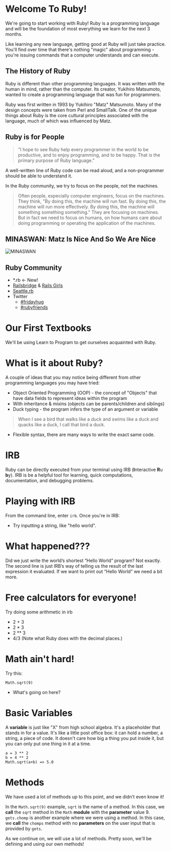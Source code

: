 # Welcome To Ruby!

We're going to start working with Ruby! Ruby is a programming language and will be the foundation of most everything we learn for the next 3 months.

Like learning any new language, getting good at Ruby will just take practice. You'll find over time that there's nothing "magic" about programming - you're issuing commands that a computer understands and can execute.

## The History of Ruby

Ruby is different than other programming languages. It was written with the human in mind, rather than the computer. Its creator, Yukihiro Matsumoto, wanted to create a programming language that was fun for programmers.

Ruby was first written in 1993 by Yukihiro "Matz" Matsumoto. Many of the design concepts were taken from Perl and SmallTalk. One of the unique things about Ruby is the core cultural principles associated with the language, much of which was influenced by Matz.

## Ruby is for People

> "I hope to see Ruby help every programmer in the world to be productive, and to enjoy programming, and to be happy. That is the primary purpose of Ruby language."

A well-written line of Ruby code can be read aloud, and a non-programmer should be able to understand it.

In the Ruby community, we try to focus on the people, not the machines.

> Often people, especially computer engineers, focus on the machines. They think, "By doing this, the machine will run fast. By doing this, the machine will run more effectively. By doing this, the machine will something something something." They are focusing on machines. But in fact we need to focus on humans, on how humans care about doing programming or operating the application of the machines.

## MINASWAN: Matz Is Nice And So We Are Nice

![MINASWAN](https://pbs.twimg.com/media/B2575XuCIAE4BNB.jpg)

## Ruby Community

+ *.rb <- New!
+ [Railsbridge](http://www.railsbridge.org/) & [Rails Girls](http://railsgirls.com/)
+ [Seattle.rb](http://www.seattlerb.org/)
+ Twitter
  + [\#fridayhug](https://twitter.com/hashtag/fridayhug)
  + [\#rubyfriends](https://twitter.com/hashtag/rubyfriends)


Our First Textbooks
===================
We'll be using Learn to Program to get ourselves acquainted with Ruby.


What is it about Ruby?
==============
A couple of ideas that you may notice being different from other programming languages you may have tried:

- Object Oriented Programming (OOP) - the concept of "Objects" that have data fields to represent ideas within the program
- With inheritance & mixins (objects can be parents/children and siblings)
- Duck typing - the program infers the type of an argument or variable

> When I see a bird that walks like a duck and swims like a duck and quacks like a duck, I call that bird a duck.

- Flexible syntax, there are many ways to write the exact same code.


IRB
===

Ruby can be directly executed from your terminal using IRB (**I**nteractive **R**u **b**y). IRB is be a helpful tool for learning, quick computations, documentation, and debugging problems.


Playing with IRB
================

From the command line, enter `irb`. Once you're in IRB:

* Try inputting a string, like "hello world".

What happened???
================

Did we just write the world’s shortest “Hello World” program? Not exactly. The second line is just IRB’s way of telling us the result of the last expression it evaluated. If we want to print out “Hello World” we need a bit more.

Free calculators for everyone!
==============================

Try doing some arithmetic in irb
* 2 + 3
* 2 * 3
* 2 ** 3
* 4/3 (Note what Ruby does with the decimal places.)

Math ain't hard!
================

Try this:

```
Math.sqrt(9)
```

* What's going on here?

Basic Variables
===============
A **variable** is just like "X" from high school algebra. It's a placeholder that stands in for a value. It's like a little post office box: it can hold a number, a string, a piece of code. It doesn't care how big a thing you put inside it, but you can only put one thing in it at a time.

```
a = 3 ** 2
b = 4 ** 2
Math.sqrt(a+b) => 5.0
```
Methods
============
We have used a lot of methods up to this point, and we didn't even know it!


In the ```Math.sqrt(9)``` example, ```sqrt``` is the name of a method. In this case, we **call** the ```sqrt``` method in the ```Math``` **module** with the __parameter__ value 9.
```gets.chomp``` is another example where we were using a method. In this case, we **call** the ```chomps``` method with no __parameters__ on the user input that is provided by ```gets```.

As we continue on, we will use a lot of methods. Pretty soon, we'll be defining and using our own methods!
